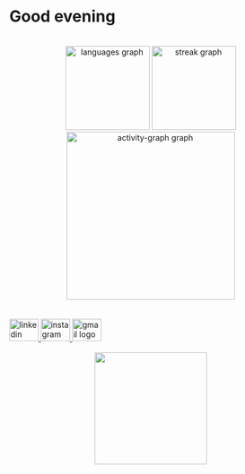 <h1 align="left">Good evening</h1>
<br>
<div align="center">
  <img src="https://github-readme-stats.vercel.app/api/top-langs?username=snailsqz&locale=en&hide_title=false&layout=compact&card_width=320&langs_count=5&theme=dracula&hide_border=false&order=2" height="150" alt="languages graph"  />
  <img src="https://streak-stats.demolab.com?user=snailsqz&locale=en&mode=daily&theme=dracula&hide_border=false&border_radius=5&order=3" height="150" alt="streak graph"  />
  <img src="https://github-readme-activity-graph.vercel.app/graph?username=snailsqz&radius=16&theme=react&area=true&order=5" height="300" alt="activity-graph graph"  />
</div>
<br>

<br>
<div align="left">
  <a href="https://www.linkedin.com/in/pawee-indulakshana-18ba7227a/" target="_blank">
    <img src="https://raw.githubusercontent.com/maurodesouza/profile-readme-generator/master/src/assets/icons/social/linkedin/default.svg" width="52" height="40" alt="linkedin logo"  />
  </a>
  <a href="https://www.instagram.com/snailsitsinig/" target="_blank">
    <img src="https://raw.githubusercontent.com/maurodesouza/profile-readme-generator/master/src/assets/icons/social/instagram/default.svg" width="52" height="40" alt="instagram logo"  />
  </a>
  <a href="https://mail.google.com/mail/u/0/?fs=1&to=snailsqz@gmail.com&su=SUBJECT&body=BODY&tf=cm" target="_blank">
    <img src="https://raw.githubusercontent.com/maurodesouza/profile-readme-generator/master/src/assets/icons/social/gmail/default.svg" width="52" height="40" alt="gmail logo"  />
  </a>
</div>
<br>
<div align="center">
  <img height="200" src="https://media.giphy.com/media/v1.Y2lkPTc5MGI3NjExbno4ZnQ1N2xncDJrdWVsa2YwM2VkNjFub3hwYzA4Ymw0Z21yMHVoMCZlcD12MV9pbnRlcm5hbF9naWZfYnlfaWQmY3Q9Zw/IeCKeLTScIvxrIZYTj/giphy.gif"  />
</div>
